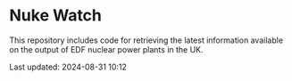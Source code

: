 # Nuke Watch

This repository includes code for retrieving the latest information available on the output of EDF nuclear power plants in the UK.

Last updated: 2024-08-31 10:12